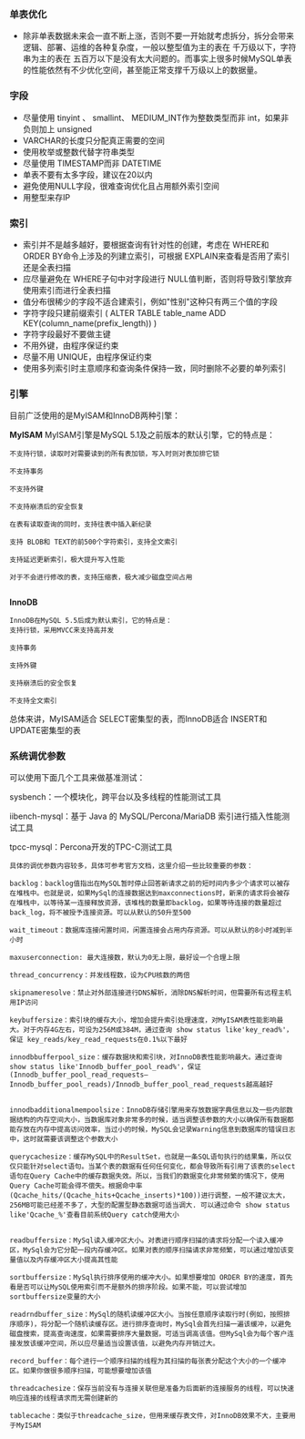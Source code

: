 ### 单表优化
- 除非单表数据未来会一直不断上涨，否则不要一开始就考虑拆分，拆分会带来逻辑、部署、运维的各种复杂度，一般以整型值为主的表在 千万级以下，字符串为主的表在 五百万以下是没有太大问题的。而事实上很多时候MySQL单表的性能依然有不少优化空间，甚至能正常支撑千万级以上的数据量。

### 字段
- 尽量使用 tinyint 、 smallint、 MEDIUM_INT作为整数类型而非 int，如果非负则加上 unsigned
- VARCHAR的长度只分配真正需要的空间
- 使用枚举或整数代替字符串类型
- 尽量使用 TIMESTAMP而非 DATETIME
- 单表不要有太多字段，建议在20以内
- 避免使用NULL字段，很难查询优化且占用额外索引空间
- 用整型来存IP

### 索引
- 索引并不是越多越好，要根据查询有针对性的创建，考虑在 WHERE和 ORDER BY命令上涉及的列建立索引，可根据 EXPLAIN来查看是否用了索引还是全表扫描
- 应尽量避免在 WHERE子句中对字段进行 NULL值判断，否则将导致引擎放弃使用索引而进行全表扫描
- 值分布很稀少的字段不适合建索引，例如"性别"这种只有两三个值的字段
- 字符字段只建前缀索引 ( ALTER TABLE table_name ADD KEY(column_name(prefix_length)) )
- 字符字段最好不要做主键
- 不用外键，由程序保证约束
- 尽量不用 UNIQUE，由程序保证约束
- 使用多列索引时主意顺序和查询条件保持一致，同时删除不必要的单列索引

### 引擎
目前广泛使用的是MyISAM和InnoDB两种引擎：

 **MyISAM** 
MyISAM引擎是MySQL 5.1及之前版本的默认引擎，它的特点是：

```
不支持行锁，读取时对需要读到的所有表加锁，写入时则对表加排它锁

不支持事务

不支持外键

不支持崩溃后的安全恢复

在表有读取查询的同时，支持往表中插入新纪录

支持 BLOB和 TEXT的前500个字符索引，支持全文索引

支持延迟更新索引，极大提升写入性能

对于不会进行修改的表，支持压缩表，极大减少磁盘空间占用


```
 **InnoDB** 
```
InnoDB在MySQL 5.5后成为默认索引，它的特点是：
支持行锁，采用MVCC来支持高并发

支持事务

支持外键

支持崩溃后的安全恢复

不支持全文索引
```
总体来讲，MyISAM适合 SELECT密集型的表，而InnoDB适合 INSERT和 UPDATE密集型的表


### 系统调优参数
可以使用下面几个工具来做基准测试：

sysbench：一个模块化，跨平台以及多线程的性能测试工具

iibench-mysql：基于 Java 的 MySQL/Percona/MariaDB 索引进行插入性能测试工具

tpcc-mysql：Percona开发的TPC-C测试工具


```
具体的调优参数内容较多，具体可参考官方文档，这里介绍一些比较重要的参数：

backlog：backlog值指出在MySQL暂时停止回答新请求之前的短时间内多少个请求可以被存在堆栈中。也就是说，如果MySql的连接数据达到maxconnections时，新来的请求将会被存在堆栈中，以等待某一连接释放资源，该堆栈的数量即backlog，如果等待连接的数量超过back_log，将不被授予连接资源。可以从默认的50升至500

wait_timeout：数据库连接闲置时间，闲置连接会占用内存资源。可以从默认的8小时减到半小时

maxuserconnection: 最大连接数，默认为0无上限，最好设一个合理上限

thread_concurrency：并发线程数，设为CPU核数的两倍

skipnameresolve：禁止对外部连接进行DNS解析，消除DNS解析时间，但需要所有远程主机用IP访问

keybuffersize：索引块的缓存大小，增加会提升索引处理速度，对MyISAM表性能影响最大。对于内存4G左右，可设为256M或384M，通过查询 show status like'key_read%'，保证 key_reads/key_read_requests在0.1%以下最好

innodbbufferpool_size：缓存数据块和索引块，对InnoDB表性能影响最大。通过查询 show status like'Innodb_buffer_pool_read%'，保证 (Innodb_buffer_pool_read_requests–Innodb_buffer_pool_reads)/Innodb_buffer_pool_read_requests越高越好


innodbadditionalmempoolsize：InnoDB存储引擎用来存放数据字典信息以及一些内部数据结构的内存空间大小，当数据库对象非常多的时候，适当调整该参数的大小以确保所有数据都能存放在内存中提高访问效率，当过小的时候，MySQL会记录Warning信息到数据库的错误日志中，这时就需要该调整这个参数大小

querycachesize：缓存MySQL中的ResultSet，也就是一条SQL语句执行的结果集，所以仅仅只能针对select语句。当某个表的数据有任何任何变化，都会导致所有引用了该表的select语句在Query Cache中的缓存数据失效。所以，当我们的数据变化非常频繁的情况下，使用Query Cache可能会得不偿失。根据命中率 (Qcache_hits/(Qcache_hits+Qcache_inserts)*100))进行调整，一般不建议太大，256MB可能已经差不多了，大型的配置型静态数据可适当调大. 可以通过命令 show status like'Qcache_%'查看目前系统Query catch使用大小


readbuffersize：MySql读入缓冲区大小。对表进行顺序扫描的请求将分配一个读入缓冲区，MySql会为它分配一段内存缓冲区。如果对表的顺序扫描请求非常频繁，可以通过增加该变量值以及内存缓冲区大小提高其性能

sortbuffersize：MySql执行排序使用的缓冲大小。如果想要增加 ORDER BY的速度，首先看是否可以让MySQL使用索引而不是额外的排序阶段。如果不能，可以尝试增加sortbuffersize变量的大小

readrndbuffer_size：MySql的随机读缓冲区大小。当按任意顺序读取行时(例如，按照排序顺序)，将分配一个随机读缓存区。进行排序查询时，MySql会首先扫描一遍该缓冲，以避免磁盘搜索，提高查询速度，如果需要排序大量数据，可适当调高该值。但MySql会为每个客户连接发放该缓冲空间，所以应尽量适当设置该值，以避免内存开销过大。

record_buffer：每个进行一个顺序扫描的线程为其扫描的每张表分配这个大小的一个缓冲区。如果你做很多顺序扫描，可能想要增加该值

threadcachesize：保存当前没有与连接关联但是准备为后面新的连接服务的线程，可以快速响应连接的线程请求而无需创建新的

tablecache：类似于threadcache_size，但用来缓存表文件，对InnoDB效果不大，主要用于MyISAM
```

